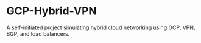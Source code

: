 # GCP-Hybrid-VPN
A self-initiated project simulating hybrid cloud networking using GCP, VPN, BGP, and load balancers.
